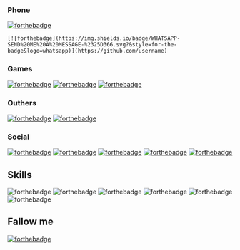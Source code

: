 ### Phone

[![forthebadge](https://img.shields.io/badge/WHATSAPP-SEND%20ME%20A%20MESSAGE-%2325D366.svg?&style=for-the-badge&logo=whatsapp)](https://github.com/username)
```
[![forthebadge](https://img.shields.io/badge/WHATSAPP-SEND%20ME%20A%20MESSAGE-%2325D366.svg?&style=for-the-badge&logo=whatsapp)](https://github.com/username)
```
### Games
[![forthebadge](https://img.shields.io/badge/playstation-play%20with%20me-%23003791.svg?&style=for-the-badge&logo=playstation)](https://github.com/username)
[![forthebadge](https://img.shields.io/badge/xbox-play%20with%20me-%23107C10.svg?&style=for-the-badge&logo=xbox)](https://github.com/username)
[![forthebadge](https://img.shields.io/badge/Nintendo%20Switch-play%20with%20me-%23E60012.svg?&style=for-the-badge&logo=nintendo%20switch)](https://github.com/username)

### Outhers
[![forthebadge](https://img.shields.io/badge/spotify-Listen%20with%20me-%231ED760.svg?&style=for-the-badge&logo=spotify)](https://github.com/username)
[![forthebadge](https://img.shields.io/badge/Steam-play%20with%20me-%23000000.svg?&style=for-the-badge&logo=steam)](https://github.com/username)


### Social
[![forthebadge](https://img.shields.io/badge/facebook-follow%20me-%231877F2.svg?&style=for-the-badge&logo=facebook)](https://github.com/alexandresanlim)
[![forthebadge](https://img.shields.io/badge/instagram-follow%20me-%23E4405F.svg?&style=for-the-badge&logo=instagram)](https://github.com/alexandresanlim)
[![forthebadge](https://img.shields.io/badge/twitter-follow%20me-%231DA1F2.svg?&style=for-the-badge&logo=twitter)](https://github.com/alexandresanlim)
[![forthebadge](https://img.shields.io/badge/linkedin-follow%20me-%230077B5.svg?&style=for-the-badge&logo=linkedin)](https://github.com/alexandresanlim)
[![forthebadge](https://img.shields.io/badge/youtube-subscribe%20me-%23FF0000.svg?&style=for-the-badge&logo=youtube)](https://github.com/alexandresanlim)

## Skills
![forthebadge](https://img.shields.io/badge/c%20sharp-%23239120.svg?&style=for-the-badge&logo=c%20sharp)
![forthebadge](https://img.shields.io/badge/xamarin%20forms-%233498DB.svg?&style=for-the-badge&logo=xamarin)
![forthebadge](https://img.shields.io/badge/python-%233776AB.svg?&style=for-the-badge&logo=python)
![forthebadge](https://img.shields.io/badge/html-%23239120.svg?&style=for-the-badge&logo=html5)
![forthebadge](https://img.shields.io/badge/css-%23239120.svg?&style=for-the-badge&logo=css3)
![forthebadge](https://img.shields.io/badge/dotnet-%23239120.svg?&style=for-the-badge&logo=.sharp)


## Fallow me
[![forthebadge](https://img.shields.io/github/followers/alexandresanlim?label=GitHub&style=social)](https://github.com/alexandresanlim)

